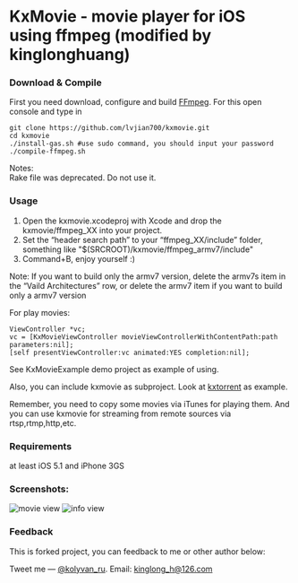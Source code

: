 KxMovie - movie player for iOS using ffmpeg (modified by kinglonghuang)
===========================================

### Download & Compile

First you need download, configure and build [FFmpeg](http://ffmpeg.org/index.html).
For this open console and type in
	
	git clone https://github.com/lvjian700/kxmovie.git
	cd kxmovie
	./install-gas.sh #use sudo command, you should input your password
	./compile-ffmpeg.sh

Notes:  
Rake file was deprecated. Do not use it.

### Usage

1. Open the kxmovie.xcodeproj with Xcode and drop the kxmovie/ffmpeg_XX into your project.
2. Set the “header search path” to your “ffmpeg_XX/include” folder, something like "$(SRCROOT)/kxmovie/ffmpeg_armv7/include"
3. Command+B, enjoy yourself :)

Note: If you want to build only the armv7 version, delete the armv7s item in the “Vaild Architectures” row, or delete the armv7 item if you want to build only a armv7 version

For play movies:

	ViewController *vc;
	vc = [KxMovieViewController movieViewControllerWithContentPath:path parameters:nil];
	[self presentViewController:vc animated:YES completion:nil];

See KxMovieExample demo project as example of using.

Also, you can include kxmovie as subproject.
Look at [kxtorrent](https://github.com/kolyvan/kxtorrent) as example.

Remember, you need to copy some movies via iTunes for playing them.
And you can use kxmovie for streaming from remote sources via rtsp,rtmp,http,etc.

### Requirements

at least iOS 5.1 and iPhone 3GS 

### Screenshots:

![movie view](https://raw.github.com/kolyvan/kxmovie/master/screenshot-movie.png "Movie View")
![info view](https://raw.github.com/kolyvan/kxmovie/master/screenshot-info.png "Info View")

### Feedback

This is forked project, you can feedback to me or other author below:	

Tweet me — [@kolyvan_ru](http://twitter.com/kolyvan_ru).
Email: kinglong_h@126.com

